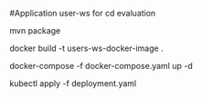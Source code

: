 #Application user-ws for cd evaluation

mvn package

docker build -t users-ws-docker-image .

docker-compose -f docker-compose.yaml up -d

kubectl apply -f deployment.yaml
